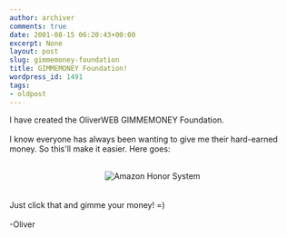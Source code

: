 ```yaml
---
author: archiver
comments: true
date: 2001-08-15 06:20:43+00:00
excerpt: None
layout: post
slug: gimmemoney-foundation
title: GIMMEMONEY Foundation!
wordpress_id: 1491
tags:
- oldpost
---
```


I have created the OliverWEB GIMMEMONEY Foundation. <br /><br />I know everyone has always been wanting to give me their hard-earned money. So this'll make it easier. Here goes:<br /><br /><center><img src="http://s1.amazon.com/exec/varzea/tipbox/A63068I064FHC/T1B5AAIHTP882V" usemap="#T1B5AAIHTP882V" border="0" alt="Amazon Honor System"><map name="T1B5AAIHTP882V"><area coords="13,64,108,117" href="http://s1.amazon.com/exec/varzea/pay/T1B5AAIHTP882V" alt="Click Here to Pay" target=_top><area coords="13,133,108,145" href="http://s1.amazon.com/exec/varzea/subst/fx/help/how-we-know.html" alt="Learn More" target=_top></map></center><br /><br />Just click that and gimme your money! =)<br /><br />-Oliver